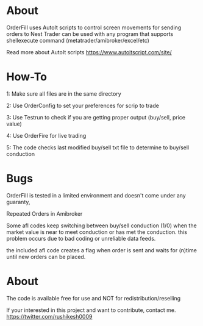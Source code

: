 # About
OrderFill uses AutoIt scripts to control screen movements for sending orders to Nest Trader
can be used with any program that supports shellexecute  command (metatrader/amibroker/excel/etc)

Read more about AutoIt scripts
https://www.autoitscript.com/site/ 

# How-To

1: Make sure all files are in the same directory  

2: Use OrderConfig to set your preferences for scrip to trade

3: Use Testrun to check if you are getting proper output (buy/sell, price value)

4: Use OrderFire for live trading 

5: The code checks last modified buy/sell txt file to determine to buy/sell conduction

# Bugs

OrderFill is tested in a limited environment and doesn't come under any guaranty,


Repeated Orders in Amibroker

Some afl codes keep switching between buy/sell conduction (1/0) when the market value is near to meet conduction or has met the conduction. this problem occurs due to bad coding or unreliable data feeds.

the included afl code creates a flag when order is sent and waits for (n)time until new orders can be placed.


# About

The code is available free for use and NOT for redistribution/reselling

If your interested in this project and want to contribute, contact me. 
https://twitter.com/rushikesh0009
